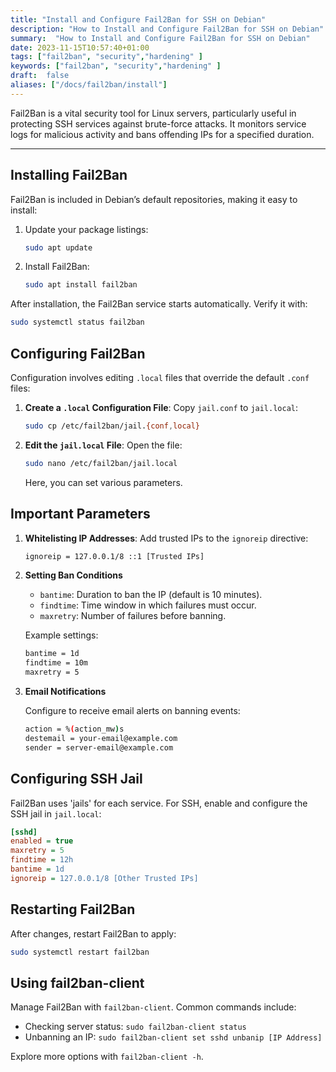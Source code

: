 ```yaml
---
title: "Install and Configure Fail2Ban for SSH on Debian"
description: "How to Install and Configure Fail2Ban for SSH on Debian"
summary:  "How to Install and Configure Fail2Ban for SSH on Debian"
date: 2023-11-15T10:57:40+01:00
tags: ["fail2ban", "security","hardening" ]
keywords: ["fail2ban", "security","hardening" ]
draft:  false
aliases: ["/docs/fail2ban/install"]
---
```


Fail2Ban is a vital security tool for Linux servers, particularly useful in protecting SSH services against brute-force attacks. It monitors service logs for malicious activity and bans offending IPs for a specified duration.

---

## Installing Fail2Ban

Fail2Ban is included in Debian’s default repositories, making it easy to install:

1. Update your package listings:
   ```bash
   sudo apt update
   ```

2. Install Fail2Ban:
   ```bash
   sudo apt install fail2ban
   ```

After installation, the Fail2Ban service starts automatically. Verify it with:

```bash
sudo systemctl status fail2ban
```

## Configuring Fail2Ban

Configuration involves editing `.local` files that override the default `.conf` files:

1. **Create a `.local` Configuration File**:
   Copy `jail.conf` to `jail.local`:
   ```bash
   sudo cp /etc/fail2ban/jail.{conf,local}
   ```

2. **Edit the `jail.local` File**:
   Open the file:
   ```bash
   sudo nano /etc/fail2ban/jail.local
   ```
   Here, you can set various parameters.

## Important Parameters

1. **Whitelisting IP Addresses**:
   Add trusted IPs to the `ignoreip` directive:
   ```bash
   ignoreip = 127.0.0.1/8 ::1 [Trusted IPs]
   ```

2. **Setting Ban Conditions**
   - `bantime`: Duration to ban the IP (default is 10 minutes).
   - `findtime`: Time window in which failures must occur.
   - `maxretry`: Number of failures before banning.

   Example settings:
   ```bash
   bantime = 1d
   findtime = 10m
   maxretry = 5
   ```

3. **Email Notifications**
   
   Configure to receive email alerts on banning events:

   ```bash
   action = %(action_mw)s
   destemail = your-email@example.com
   sender = server-email@example.com
   ```

## Configuring SSH Jail

Fail2Ban uses 'jails' for each service. For SSH, enable and configure the SSH jail in `jail.local`:

```ini
[sshd]
enabled = true
maxretry = 5
findtime = 12h
bantime = 1d
ignoreip = 127.0.0.1/8 [Other Trusted IPs]
```

## Restarting Fail2Ban

After changes, restart Fail2Ban to apply:

```bash
sudo systemctl restart fail2ban
```

## Using fail2ban-client

Manage Fail2Ban with `fail2ban-client`. Common commands include:

- Checking server status: `sudo fail2ban-client status`
- Unbanning an IP: `sudo fail2ban-client set sshd unbanip [IP Address]`

Explore more options with `fail2ban-client -h`.
